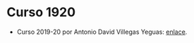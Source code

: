 # Curso 1920

- Curso 2019-20 por Antonio David Villegas Yeguas: [enlace](https://github.com/advy99/MH).
